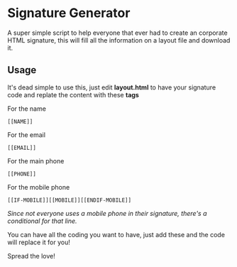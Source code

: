 Signature Generator
=======

A super simple script to help everyone that ever had to create an corporate HTML signature, this will fill all the information on a layout file and download it.

## Usage

It's dead simple to use this, just edit **layout.html** to have your signature code and replate the content with these **tags**

For the name

    [[NAME]] 

For the email

    [[EMAIL]]

For the main phone

    [[PHONE]]

For the mobile phone

    [[IF-MOBILE]][[MOBILE]][[ENDIF-MOBILE]]

*Since not everyone uses a mobile phone in their signature, there's a conditional for that line.*

You can have all the coding you want to have, just add these and the code will replace it for you!

Spread the love!